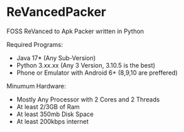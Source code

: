 # ReVancedPacker
FOSS ReVanced to Apk Packer written in Python

Required Programs:
- Java 17* (Any Sub-Version)
- Python 3.xx.xx (Any 3 Version, 3.10.5 is the best)
- Phone or Emulator with Android 6+ (8,9,10 are preffered)

Minumum Hardware:
- Mostly Any Processor with 2 Cores and 2 Threads
- At least 2/3GB of Ram
- At least 350mb Disk Space
- At least 200kbps internet
